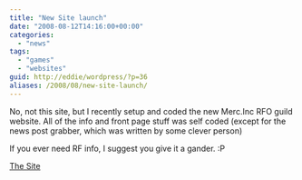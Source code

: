 ```yaml
---
title: "New Site launch"
date: "2008-08-12T14:16:00+00:00"
categories: 
  - "news"
tags: 
  - "games"
  - "websites"
guid: http://eddie/wordpress/?p=36
aliases: /2008/08/new-site-launch/
---
```


No, not this site, but I recently setup and coded the new Merc.Inc RFO guild website. All of the info and front page stuff was self coded (except for the news post grabber, which was written by some clever person)

If you ever need RF info, I suggest you give it a gander. :P

[The Site](http://www.merc-inc.co.uk)
